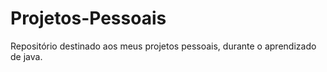 # Projetos-Pessoais
Repositório destinado aos meus projetos pessoais, durante o aprendizado de java.
